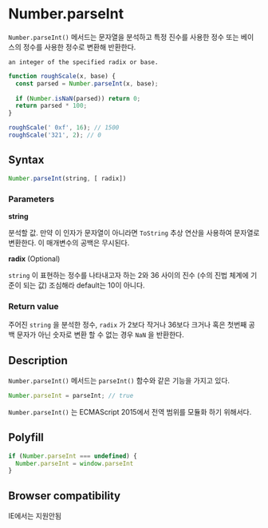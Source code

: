 # Number.parseInt

`Number.parseInt()` 메서드는 문자열을 분석하고 특정 진수를 사용한 정수 또는 베이스의 정수를 사용한 정수로 변환해 반환한다.

`an integer of the specified radix or base.`

```js
function roughScale(x, base) {
  const parsed = Number.parseInt(x, base);
  
  if (Number.isNaN(parsed)) return 0;
  return parsed * 100;
}

roughScale(' 0xf', 16); // 1500
roughScale('321', 2); // 0
```

## Syntax

```js
Number.parseInt(string, [ radix])
```

### Parameters

**string**

분석할 값. 만약 이 인자가 문자열이 아니라면 `ToString`  추상 연산을 사용하여 문자열로 변환한다. 이 매개변수의 공백은 무시된다.

**radix** (Optional)

`string` 이 표현하는 정수를 나타내고자 하는 2와 36 사이의 진수 (수의 진법 체계에 기준이 되는 값) 조심해라 default는 10이 아니다.

### Return value

주어진 `string` 을 분석한 정수, `radix` 가 2보다 작거나 36보다 크거나 혹은 첫번째 공백 문자가 아닌 숫자로 변환 할 수 없는 경우 `NaN` 을 반환한다.

## Description

`Number.parseInt()` 메서드는 `parseInt()` 함수와 같은 기능을 가지고 있다.

```js
Number.parseInt = parseInt; // true
```

`Number.parseInt()` 는 ECMAScript 2015에서 전역 범위를 모듈화 하기 위해서다. 

## Polyfill

```js
if (Number.parseInt === undefined) {
  Number.parseInt = window.parseInt
}
```

## Browser compatibility

IE에서는 지원안됨



